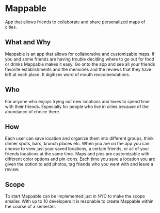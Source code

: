 # Mappable

App that allows friends to collaborate and share personalized maps of cities. 

## What and Why 

Mappable is an app that allows for collaborative and customizable maps. If you and some friends are having trouble deciding where to go out for food or drinks Mappable makes it easy. Go onto the app and see all your friends favorite establishments and the memories and the reviews that they have left at each place. It digitizes word of mouth reccomendations. 

## Who

For anyone who enjoys trying out new locations and loves to spend time with their friends. Especially for people who live in cities because of the abundance of choice there. 

## How

Each user can save location and organize them into different groups, think dinner spots, bars, brunch places etc. When you are on the app you can choose to view just your saved locations, a certain friends, or all of your friends locations at the same time. Maps and pins are customizable with different color options and pin icons. Each time you save a location you are given the option to add photos, tag friends who you went with and leave a review. 

## Scope 

To start Mappable can be implemented just in NYC to make the scope smaller. With up to 10 developers it is resonable to create Mappable within the course of a semester. 
